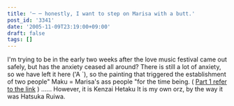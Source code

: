 ```yaml
---
title: '─ ─ honestly, I want to step on Marisa with a butt.'
post_id: '3341'
date: '2005-11-09T23:19:00+09:00'
draft: false
tags: []
---
```


I'm trying to be in the early two weeks after the love music festival came out safely, but has the anxiety ceased all around? There is still a lot of anxiety, so we have left it here ('A `), so the painting that triggered the establishment of two people" Maku = Marisa's ass people "for the time being. ( [Part 1 refer to the link](/3326) ) ...... However, it is Kenzai Hetaku It is my own orz, by the way it was Hatsuka Ruiwa.